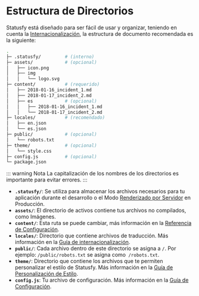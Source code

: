 # Estructura de Directorios

Statusfy está diseñado para ser fácil de usar y organizar, teniendo en cuenta la [Internacionalización](../guide/i18n.md), la estructura de documento recomendada es la siguiente:

```bash
.
├─ .statusfy/         # (interno)
├─ assets/            # (opcional)
│   ├── icon.png
│   ├── img
│   │   └── logo.svg
├─ content/           # (requerido)
│   ├── 2018-01-16_incident_1.md
│   ├── 2018-01-17_incident_2.md
│   ├── es            # (opcional)
│   │   ├── 2018-01-16_incident_1.md
│   │   └── 2018-01-17_incident_2.md
├─ locales/           # (recomendado)
│   ├── en.json
│   └── es.json
├─ public/            # (opcional)
│   └── robots.txt
├─ theme/             # (opcional)
│   └── style.css
├─ config.js          # (opcional)
└─ package.json
```

::: warning Nota
La capitalización de los nombres de los directorios es importante para evitar errores.
:::

- **`.statusfy/`**: Se utiliza para almacenar los archivos necesarios para tu aplicación durante el desarrollo o el Modo [Renderizado por Servidor](../guide/architecture.md#renderizado-por-servidor) en Producción.
- **`assets/`**: El directorio de activos contiene tus archivos no compilados, como Imágenes.
- **`content/`**: Esta ruta se puede cambiar, más información en la [Referencia de Configuración](../config/README.md#dir).
- **`locales/`**: Directorio que contiene archivos de traducción. Más información en la [Guía de internacionalización](../guide/i18n.md).
- **`public/`**: Cada archivo dentro de este directorio se asigna a `/`. Por ejemplo: `/public/robots.txt` se asigna como` /robots.txt`.
- **`theme/`**: Directorio que contiene los archivos que te permiten personalizar el estilo de Statusfy. Más información en la [Guía de Personalización de Estilo](../guide/theme-customization.md).
- **`config.js`**: Tu archivo de configuración. Más información en la [Guía de Configuración](../guide/configuration.md#archivo-de-configuracion).
